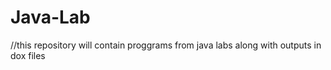# Java-Lab
//this repository will contain proggrams from java labs 
along with outputs in dox files
